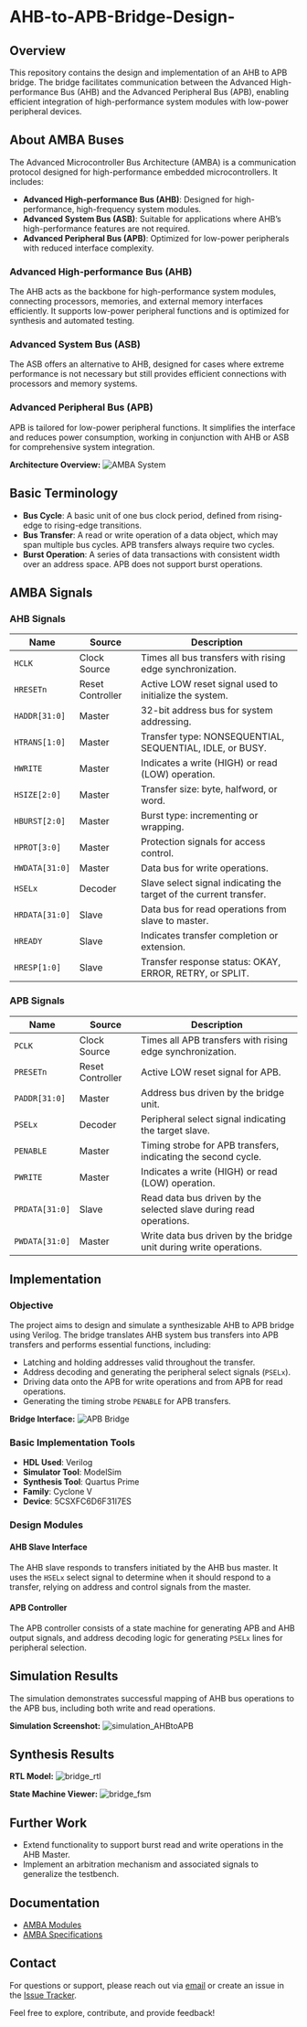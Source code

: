 # AHB-to-APB-Bridge-Design-

## Overview

This repository contains the design and implementation of an AHB to APB bridge. The bridge facilitates communication between the Advanced High-performance Bus (AHB) and the Advanced Peripheral Bus (APB), enabling efficient integration of high-performance system modules with low-power peripheral devices.

## About AMBA Buses

The Advanced Microcontroller Bus Architecture (AMBA) is a communication protocol designed for high-performance embedded microcontrollers. It includes:

- **Advanced High-performance Bus (AHB)**: Designed for high-performance, high-frequency system modules.
- **Advanced System Bus (ASB)**: Suitable for applications where AHB’s high-performance features are not required.
- **Advanced Peripheral Bus (APB)**: Optimized for low-power peripherals with reduced interface complexity.

### Advanced High-performance Bus (AHB)

The AHB acts as the backbone for high-performance system modules, connecting processors, memories, and external memory interfaces efficiently. It supports low-power peripheral functions and is optimized for synthesis and automated testing.

### Advanced System Bus (ASB)

The ASB offers an alternative to AHB, designed for cases where extreme performance is not necessary but still provides efficient connections with processors and memory systems.

### Advanced Peripheral Bus (APB)

APB is tailored for low-power peripheral functions. It simplifies the interface and reduces power consumption, working in conjunction with AHB or ASB for comprehensive system integration.

**Architecture Overview:**
![AMBA System](https://user-images.githubusercontent.com/91010702/194475317-68a7f60d-65ea-48de-a13a-fd85e25c364b.png)

## Basic Terminology

- **Bus Cycle**: A basic unit of one bus clock period, defined from rising-edge to rising-edge transitions.
- **Bus Transfer**: A read or write operation of a data object, which may span multiple bus cycles. APB transfers always require two cycles.
- **Burst Operation**: A series of data transactions with consistent width over an address space. APB does not support burst operations.

## AMBA Signals

### AHB Signals

| Name        | Source       | Description |
|-------------|--------------|-------------|
| `HCLK`      | Clock Source | Times all bus transfers with rising edge synchronization. |
| `HRESETn`   | Reset Controller | Active LOW reset signal used to initialize the system. |
| `HADDR[31:0]` | Master      | 32-bit address bus for system addressing. |
| `HTRANS[1:0]` | Master      | Transfer type: NONSEQUENTIAL, SEQUENTIAL, IDLE, or BUSY. |
| `HWRITE`    | Master       | Indicates a write (HIGH) or read (LOW) operation. |
| `HSIZE[2:0]` | Master      | Transfer size: byte, halfword, or word. |
| `HBURST[2:0]` | Master     | Burst type: incrementing or wrapping. |
| `HPROT[3:0]` | Master      | Protection signals for access control. |
| `HWDATA[31:0]` | Master    | Data bus for write operations. |
| `HSELx`     | Decoder      | Slave select signal indicating the target of the current transfer. |
| `HRDATA[31:0]` | Slave     | Data bus for read operations from slave to master. |
| `HREADY`    | Slave        | Indicates transfer completion or extension. |
| `HRESP[1:0]` | Slave       | Transfer response status: OKAY, ERROR, RETRY, or SPLIT. |

### APB Signals

| Name        | Source       | Description |
|-------------|--------------|-------------|
| `PCLK`      | Clock Source | Times all APB transfers with rising edge synchronization. |
| `PRESETn`   | Reset Controller | Active LOW reset signal for APB. |
| `PADDR[31:0]` | Master      | Address bus driven by the bridge unit. |
| `PSELx`     | Decoder      | Peripheral select signal indicating the target slave. |
| `PENABLE`   | Master       | Timing strobe for APB transfers, indicating the second cycle. |
| `PWRITE`    | Master       | Indicates a write (HIGH) or read (LOW) operation. |
| `PRDATA[31:0]` | Slave     | Read data bus driven by the selected slave during read operations. |
| `PWDATA[31:0]` | Master    | Write data bus driven by the bridge unit during write operations. |

## Implementation

### Objective

The project aims to design and simulate a synthesizable AHB to APB bridge using Verilog. The bridge translates AHB system bus transfers into APB transfers and performs essential functions, including:

- Latching and holding addresses valid throughout the transfer.
- Address decoding and generating the peripheral select signals (`PSELx`).
- Driving data onto the APB for write operations and from APB for read operations.
- Generating the timing strobe `PENABLE` for APB transfers.

**Bridge Interface:**
![APB Bridge](https://user-images.githubusercontent.com/91010702/194486314-3df5f435-e9f7-43a7-bd94-d5e2070f09c0.png)

### Basic Implementation Tools

- **HDL Used**: Verilog
- **Simulator Tool**: ModelSim
- **Synthesis Tool**: Quartus Prime
- **Family**: Cyclone V
- **Device**: 5CSXFC6D6F31I7ES

### Design Modules

#### AHB Slave Interface

The AHB slave responds to transfers initiated by the AHB bus master. It uses the `HSELx` select signal to determine when it should respond to a transfer, relying on address and control signals from the master.

#### APB Controller

The APB controller consists of a state machine for generating APB and AHB output signals, and address decoding logic for generating `PSELx` lines for peripheral selection.

## Simulation Results

The simulation demonstrates successful mapping of AHB bus operations to the APB bus, including both write and read operations.

**Simulation Screenshot:**
![simulation_AHBtoAPB](https://user-images.githubusercontent.com/91010702/194483573-0e104260-c1b7-4810-88fe-c9aa4a32395f.png)

## Synthesis Results

**RTL Model:**
![bridge_rtl](https://user-images.githubusercontent.com/91010702/194485990-f8ff7727-387e-42ef-8fa7-d39034216ffc.png)

**State Machine Viewer:**
![bridge_fsm](https://user-images.githubusercontent.com/91010702/194485981-4a8f44e9-390b-4100-84b3-abe9c4930377.png)

## Further Work

- Extend functionality to support burst read and write operations in the AHB Master.
- Implement an arbitration mechanism and associated signals to generalize the testbench.

## Documentation

- [AMBA Modules](https://github.com/prajwalgekkouga/AHB-to-APB-Bridge/files/9731505/AMBA.Modules.pdf)
- [AMBA Specifications](https://github.com/prajwalgekkouga/AHB-to-APB-Bridge/files/9731507/AMBA.Specifications.pdf)

## Contact

For questions or support, please reach out via [email](mailto:your.email@example.com) or create an issue in the [Issue Tracker](https://github.com/yourusername/ahb-to-apb-bridge/issues).

Feel free to explore, contribute, and provide feedback!
